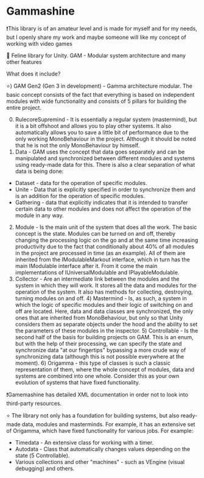 # Gammashine
❗This library is of an amateur level and is made for myself and for my needs, but I openly share my work and maybe someone will like my concept of working with video games

💛 Feline library for Unity. GAM - Modular system architecture and many other features 

What does it include?

⭐) GAM Gen2 (Gen 3 in development) - Gamma architecture modular. The basic concept consists of the fact that everything is based on independent modules with wide functionality and consists of 5 pillars for building the entire project.

0) RulecoreSupremind - It is essentially a regular system (mastermind), but it is a bit offshoot and allows you to play other systems. It also automatically allows you to save a little bit of performance due to the only working MonoBehaviour in the project. Although it should be noted that he is not the only MonoBehaviour by himself.
1) Data - GAM uses the concept that data goes separately and can be manipulated and synchronized between different modules and systems using ready-made data for this. There is also a clear separation of what data is being done:
- Dataset - data for the operation of specific modules.
- Unite - Data that is explicitly specified in order to synchronize them and is an addition for the operation of specific modules.
- Gathering - data that explicitly indicates that it is intended to transfer certain data to other modules and does not affect the operation of the module in any way.
2) Module - Is the main unit of the system that does all the work. The basic concept is the state. Modules can be turned on and off, thereby changing the processing logic on the go and at the same time increasing productivity due to the fact that conditionally about 40% of all modules in the project are processed in time (as an example). All of them are inherited from the IModulableMarkout interface, which in turn has the main IModulable interface after it. From it come the main implementations of IUniversalModulable and IPlayableModulable.
3) Collector - Are an intermediate link between the modules and the system in which they will work. It stores all the data and modules for the operation of the system. It also has methods for collecting, destroying, turning modules on and off.
4️) Mastermind - Is, as such, a system in which the logic of specific modules and their logic of switching on and off are located. Here, data and data classes are synchronized, the only ones that are inherited from MonoBehaviour, but only so that Unity considers them as separate objects under the hood and the ability to set the parameters of these modules in the inspector.
5️) Controllable - Is the second half of the basis for building projects on GAM. This is an enum, but with the help of their processing, we can specify the state and synchronize data "at our fingertips" bypassing a more crude way of synchronizing data (although this is not possible everywhere at the moment).
6️) Origamma - this type of classes is such a classic representation of them, where the whole concept of modules, data and systems are combined into one whole. Consider this as your own evolution of systems that have fixed functionality.

❗Gamemashine has detailed XML documentation in order not to look into third-party resources.

⭐ The library not only has a foundation for building systems, but also ready-made data, modules and masterminds. For example, it has an extensive set of Origamma, which have fixed functionality for various jobs. For example:

- Timedata - An extensive class for working with a timer.
- Autodata - Class that automatically changes values depending on the state (5️ Controllable).
- Various collections and other "machines" - such as VEngine (visual debugging) and others.

